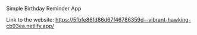 
Simple Birthday Reminder App


Link to the website: https://5fbfe86fd86d67f46786359d--vibrant-hawking-cb93ea.netlify.app/
